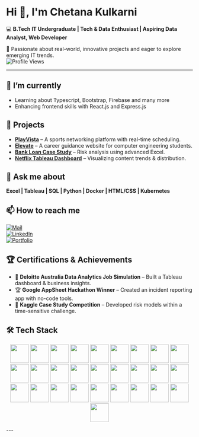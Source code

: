 # Hi 👋, I'm Chetana Kulkarni 
💻 **B.Tech IT Undergraduate | Tech & Data Enthusiast | Aspiring Data Analyst, Web Developer**  

🌟 Passionate about real-world, innovative projects and eager to explore emerging IT trends.  
![Profile Views](https://komarev.com/ghpvc/?username=chetanakulkarni&color=blue)

---

## 🌱 I’m currently 
- Learning about Typescript, Bootstrap, Firebase and many more 
- Enhancing frontend skills with React.js and Express.js  

## 🚀 Projects  
- **[PlayVista](https://playvista7.netlify.app/)** – A sports networking platform with real-time scheduling.  
- **[Elevate](https://ellevate.netlify.app/)** – A career guidance website for computer engineering students.  
- **[Bank Loan Case Study](https://github.com/chetanak10/Netflix-Tableau-Dashboard)** – Risk analysis using advanced Excel.  
- **[Netflix Tableau Dashboard](https://github.com/chetanak10/Netflix-Tableau-Dashboard)** – Visualizing content trends & distribution.

## 💬 Ask me about  
**Excel | Tableau | SQL | Python | Docker | HTML/CSS | Kubernetes**  

## 📫 How to reach me  
 [![Mail](https://img.shields.io/badge/Mail-D14836?style=for-the-badge&logo=gmail&logoColor=white)](mailto:chetanak1005@gmail.com)  
 [![LinkedIn](https://img.shields.io/badge/LinkedIn-blue?style=for-the-badge&logo=linkedin)](https://www.linkedin.com/in/chetana-kulkarni-23a2542b3/)  
 [![Portfolio](https://img.shields.io/badge/Portfolio-black?style=for-the-badge&logo=google-drive)](https://drive.google.com/drive/folders/1RQ9fHJZRVykW70gUJ5OGyyH0jVaPU9Cr)  


## 🏆 Certifications & Achievements  
- 🏅 **Deloitte Australia Data Analytics Job Simulation** – Built a Tableau dashboard & business insights.  
- 🏆 **Google AppSheet Hackathon Winner** – Created an incident reporting app with no-code tools.  
- 🎯 **Kaggle Case Study Competition** – Developed risk models within a time-sensitive challenge.  

## 🛠️ Tech Stack 
<p align="center">
  <img src="https://cdn.jsdelivr.net/gh/devicons/devicon/icons/c/c-original.svg" height="50"/>
  <img src="https://cdn.jsdelivr.net/gh/devicons/devicon/icons/cplusplus/cplusplus-original.svg" height="50"/>
  <img src="https://cdn.jsdelivr.net/gh/devicons/devicon/icons/python/python-original.svg" height="50"/>
  <img src="https://cdn.jsdelivr.net/gh/devicons/devicon/icons/javascript/javascript-original.svg" height="50"/>
  <img src="https://cdn.jsdelivr.net/gh/devicons/devicon/icons/typescript/typescript-original.svg" height="50"/>
  <img src="https://cdn.jsdelivr.net/gh/devicons/devicon/icons/go/go-original.svg" height="50"/>
  <img src="https://cdn.jsdelivr.net/gh/devicons/devicon/icons/react/react-original.svg" height="50"/>
  <img src="https://cdn.jsdelivr.net/gh/devicons/devicon/icons/vite/vite-original.svg" height="50"/>
  <img src="https://cdn.jsdelivr.net/gh/devicons/devicon/icons/nodejs/nodejs-original.svg" height="50"/>
  <img src="https://cdn.jsdelivr.net/gh/devicons/devicon/icons/docker/docker-original.svg" height="50"/>
  <img src="https://cdn.jsdelivr.net/gh/devicons/devicon/icons/firebase/firebase-plain.svg" height="50"/>
  <img src="https://cdn.jsdelivr.net/gh/devicons/devicon/icons/mongodb/mongodb-original.svg" height="50"/>
  <img src="https://cdn.jsdelivr.net/gh/devicons/devicon/icons/postgresql/postgresql-original.svg" height="50"/>
  <img src="https://cdn.jsdelivr.net/gh/devicons/devicon/icons/php/php-original.svg" height="50"/>
  <img src="https://cdn.jsdelivr.net/gh/devicons/devicon/icons/mysql/mysql-original.svg" height="50"/>
  <img src="https://cdn.jsdelivr.net/gh/devicons/devicon/icons/github/github-original.svg" height="50"/>
  <img src="https://cdn.jsdelivr.net/gh/devicons/devicon/icons/git/git-original.svg" height="50"/>
  <img src="https://cdn.jsdelivr.net/gh/devicons/devicon/icons/linux/linux-original.svg" height="50"/>
  <img src="https://cdn.jsdelivr.net/gh/devicons/devicon/icons/java/java-original.svg" height="50"/>
  <img src="https://cdn.jsdelivr.net/gh/devicons/devicon/icons/html5/html5-original.svg" height="50"/>
  <img src="https://cdn.jsdelivr.net/gh/devicons/devicon/icons/css3/css3-original.svg" height="50"/>
  <img src="https://cdn.jsdelivr.net/gh/devicons/devicon/icons/vscode/vscode-original.svg" height="50"/>
  <img src="https://cdn.jsdelivr.net/gh/devicons/devicon/icons/figma/figma-original.svg" height="50"/>
  <img src="https://cdn.jsdelivr.net/gh/devicons/devicon/icons/latex/latex-original.svg" height="50"/>
  <img src="https://cdn.jsdelivr.net/gh/devicons/devicon/icons/numpy/numpy-original.svg" height="50"/>
  <img src="https://cdn.jsdelivr.net/gh/devicons/devicon/icons/matplotlib/matplotlib-original.svg" height="50"/>
  <img src="https://img.shields.io/badge/-ff6f00.svg?&style=flat&logo=python&logoColor=white" height="50"/>
  <img src="https://img.shields.io/badge/-412991.svg?&style=flat&logo=openai&logoColor=white" height="50"/>
</p>
---



